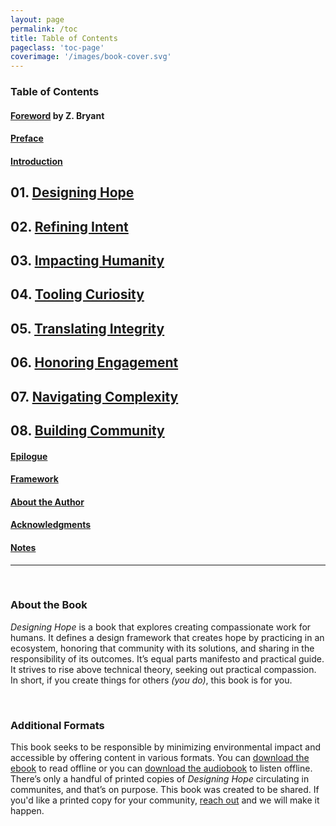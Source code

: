 ```yaml
---
layout: page
permalink: /toc
title: Table of Contents
pageclass: 'toc-page'
coverimage: '/images/book-cover.svg'
---
```


<div class="toc" markdown="1">

### Table of Contents

#### <a href="/foreword">Foreword</a> by Z. Bryant

#### <a href="/preface">Preface</a>

#### <a href="/introduction">Introduction</a>

## 01. <a href="/chapter-1">Designing Hope</a>

## 02. <a href="/chapter-2">Refining Intent</a>

## 03. <a href="/chapter-3">Impacting Humanity</a>

## 04. <a href="/chapter-4">Tooling Curiosity</a>

## 05. <a href="/chapter-5">Translating Integrity</a>

## 06. <a href="/chapter-6">Honoring Engagement</a>

## 07. <a href="/chapter-7">Navigating Complexity</a>

## 08. <a href="/chapter-8">Building Community</a>

#### <a href="/epilogue">Epilogue</a>

#### <a href="/framework">Framework</a>

#### <a href="/author">About the Author</a>

#### <a href="/acknowledgments">Acknowledgments</a>

#### <a href="/notes">Notes</a>

---

<br/>

### About the Book

_Designing Hope_ is a book that explores creating compassionate work for humans. It defines a design framework that creates hope by practicing in an ecosystem, honoring that community with its solutions, and sharing in the responsibility of its outcomes. It’s equal parts manifesto and practical guide. It strives to rise above technical theory, seeking out practical compassion. In short, if you create things for others _(you do)_, this book is for you.

<br/>

### Additional Formats

This book seeks to be responsible by minimizing environmental impact and accessible by offering content in various formats. You can <a href="">download the ebook</a> to read offline or you can <a href="">download the audiobook</a> to listen offline. There’s only a handful of printed copies of _Designing Hope_ circulating in communites, and that’s on purpose. This book was created to be shared. If you'd like a printed copy for your community, <a href="">reach out</a> and we will make it happen.

</div>

